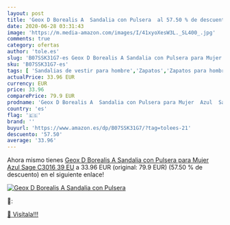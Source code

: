 ```yaml
---
layout: post
title: 'Geox D Borealis A  Sandalia con Pulsera  al 57.50 % de descuento'
date: 2020-06-28 03:31:43
image: 'https://m.media-amazon.com/images/I/41xyoXesW3L._SL400_.jpg'
comments: true
category: ofertas
author: 'tole.es'
slug: 'B07SSK31G7-es Geox D Borealis A Sandalia con Pulsera para Mujer Azul...'
sku: 'B07SSK31G7-es'
tags: [ 'Sandalias de vestir para hombre','Zapatos','Zapatos para hombre','Zapatos y complementos','sandalia', ]
actualPrice: 33.96 EUR
currency: EUR
price: 33.96
comparePrice: 79.9 EUR
prodname: 'Geox D Borealis A  Sandalia con Pulsera para Mujer  Azul  Sage C3016   39 EU'
country: 'es'
flag: '🇪🇸'
brand: ''
buyurl: 'https://www.amazon.es/dp/B07SSK31G7/?tag=tolees-21'
descuento: '57.50'
average: '33.96'
---
```


Ahora mismo tienes [Geox D Borealis A  Sandalia con Pulsera para Mujer  Azul  Sage C3016   39 EU](https://www.amazon.es/dp/B07SSK31G7/?tag=tolees-21) a 33.96 EUR (original: 79.9 EUR) (57.50 %  de descuento) en el siguiente enlace!

[![Geox D Borealis A  Sandalia con Pulsera ](https://m.media-amazon.com/images/I/41xyoXesW3L._SL400_.jpg)](https://www.amazon.es/dp/B07SSK31G7/?tag=tolees-21)

🔎:


[🛒 Visítala!!!](https://www.amazon.es/dp/B07SSK31G7/?tag=tolees-21)
